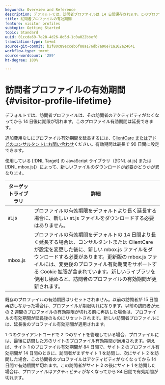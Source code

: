 ```yaml
---
keywords: Overview and Reference
description: デフォルトでは、訪問者プロファイルは 14 日間保存されます。このプロファイル有効期間は延長できます。
title: 訪問者プロファイルの有効期間
feature: visitor profiles
subtopic: Getting Started
topic: Standard
uuid: 01ccda60-7e28-4d26-8d5d-1c0a022bbef0
translation-type: tm+mt
source-git-commit: b2f80c89ecceb6f88a176db7a90e71a162a24641
workflow-type: tm+mt
source-wordcount: '289'
ht-degree: 100%

---
```



# 訪問者プロファイルの有効期間{#visitor-profile-lifetime}

デフォルトでは、訪問者プロファイルは、その訪問者のアクティビティがなくなってから 14 日後に期限が切れます。このプロファイル有効期間は延長できます。

追加費用なしにプロファイル有効期間を延長するには、[ClientCare またはアドビのコンサルタントにお問い合わせ](../../cmp-resources-and-contact-information.md#reference_ACA3391A00EF467B87930A450050077C)ください。有効期間は最長で 90 日間に設定できます。

使用している [!DNL Target] の JavaScript ライブラリ（[!DNL at.js] または [!DNL mbox.js]）によって、新しいファイルのダウンロードが必要かどうかが異なります。

| ターゲットライブラリ | 詳細 |
|--- |--- |
| at.js | プロファイルの有効期限をデフォルトより長く延長する場合に、新しい at.js ファイルをダウンロードする必要はありません。 |
| mbox.js | プロファイルの有効期間をデフォルトの 14 日間より長く延長する場合は、コンサルタントまたは ClientCare が設定を変更した後に、新しい mbox.js ファイルをダウンロードする必要があります。更新版の mbox.js ファイルには、変更後のプロファイル有効期間をサポートする Cookie 拡張が含まれています。新しいライブラリを使用し始めると、訪問者のプロファイルの有効期間が更新されます。 |

既存のプロファイルの有効期限はリセットされません。以前の訪問者が 15 日間再訪しなかった場合は、プロファイルが期限切れになります。以前の訪問者が元の 2 週間のプロファイルの有効期限が切れる前に再訪した場合は、プロファイルの有効期間が延長後のものにリセットされます。新しい訪問者プロファイルには、延長後のプロファイル有効期間が適用されます。

1 つのクライアントコードで 2 つのサイトを管理している場合、プロファイルには、最後に訪問した方のサイトのプロファイル有効期間が適用されます。例えば、サイト 1 のプロファイル有効期間が 84 日間で、サイト 2 のプロファイル有効期間が 14 日間のときに、訪問者がまずサイト 1 を訪問し、次にサイト 2 を訪問した場合、この訪問者のプロファイルはアクティビティがなくなってから 14 日間で有効期間が切れます。この訪問者がサイト 2 の後にサイト 1 を訪問した場合は、プロファイルはアクティビティがなくなってから 84 日間で有効期間が切れます。
